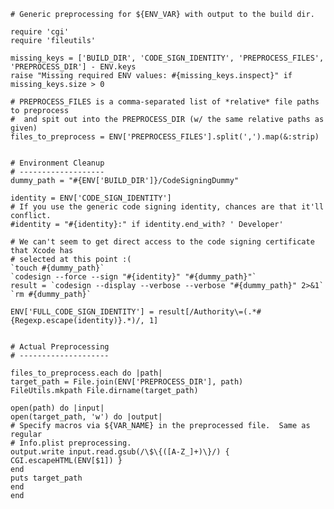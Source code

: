 	# Generic preprocessing for ${ENV_VAR} with output to the build dir.

	require 'cgi'
	require 'fileutils'

	missing_keys = ['BUILD_DIR', 'CODE_SIGN_IDENTITY', 'PREPROCESS_FILES', 'PREPROCESS_DIR'] - ENV.keys
	raise "Missing required ENV values: #{missing_keys.inspect}" if missing_keys.size > 0

	# PREPROCESS_FILES is a comma-separated list of *relative* file paths to preprocess
	#  and spit out into the PREPROCESS_DIR (w/ the same relative paths as given)
	files_to_preprocess = ENV['PREPROCESS_FILES'].split(',').map(&:strip)


	# Environment Cleanup
	# -------------------
	dummy_path = "#{ENV['BUILD_DIR']}/CodeSigningDummy"

	identity = ENV['CODE_SIGN_IDENTITY']
	# If you use the generic code signing identity, chances are that it'll conflict.
	#identity = "#{identity}:" if identity.end_with? ' Developer'

	# We can't seem to get direct access to the code signing certificate that Xcode has
	# selected at this point :(
	`touch #{dummy_path}`
	`codesign --force --sign "#{identity}" "#{dummy_path}"`
	result = `codesign --display --verbose --verbose "#{dummy_path}" 2>&1`
	`rm #{dummy_path}`

	ENV['FULL_CODE_SIGN_IDENTITY'] = result[/Authority\=(.*#{Regexp.escape(identity)}.*)/, 1]


	# Actual Preprocessing
	# --------------------

	files_to_preprocess.each do |path|
	target_path = File.join(ENV['PREPROCESS_DIR'], path)
	FileUtils.mkpath File.dirname(target_path)

	open(path) do |input|
	open(target_path, 'w') do |output|
	# Specify macros via ${VAR_NAME} in the preprocessed file.  Same as regular
	# Info.plist preprocessing.
	output.write input.read.gsub(/\$\{([A-Z_]+)\}/) { CGI.escapeHTML(ENV[$1]) }
	end
	puts target_path
	end
	end